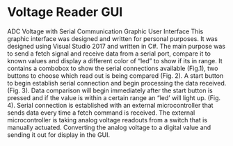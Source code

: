# Voltage Reader GUI
ADC Voltage with Serial Communication Graphic User Interface
This graphic interface was designed and written for personal purposes. It was designed using Visual Studio 2017 and written in C#.  The main purpose was to send a fetch signal and receive data from a serial port, compare it to known values and display a different color of “led” to show if its in range. It contains a combobox to show the serial connections available (Fig.1), two buttons to choose which read out is being compared (Fig. 2). A start button to begin establish serial connection and begin processing the data received. (Fig. 3). Data comparison will begin immediately after the start button is pressed and if the value is within a certain range an “led’ will light up. (Fig. 4).
Serial connection is established with an external microcontroller that sends data every time a fetch command is received. The external microcontroller is taking analog voltage readouts from a switch that is manually actuated. Converting the analog voltage to a digital value and sending it out for display in the GUI. 
